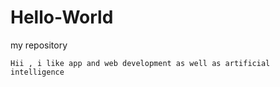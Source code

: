 # Hello-World
my repository

    Hii , i like app and web development as well as artificial intelligence

